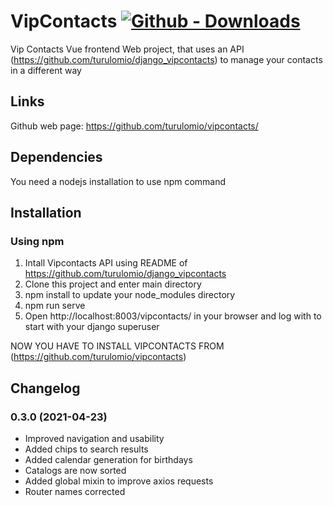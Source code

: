 # VipContacts [![Github - Downloads](https://shields.io/github/downloads/turulomio/vipcontacts/total?label=Github%20downloads )](https://github.com/turulomio/vipcontacts/)

Vip Contacts Vue frontend Web project, that uses an API  (https://github.com/turulomio/django_vipcontacts) to manage your contacts in a different way

## Links

Github web page:
    https://github.com/turulomio/vipcontacts/
    
## Dependencies

You need a nodejs installation to use npm command

## Installation
### Using npm

1) Intall Vipcontacts API using README of https://github.com/turulomio/django_vipcontacts
2) Clone this project and enter main directory
3) npm install to update your node_modules directory
4) npm run serve
5) Open http://localhost:8003/vipcontacts/ in your browser and log with to start with your django superuser

NOW YOU HAVE TO INSTALL VIPCONTACTS FROM (https://github.com/turulomio/vipcontacts)


## Changelog
### 0.3.0 (2021-04-23)
- Improved navigation and usability
- Added chips to search results
- Added calendar generation for birthdays
- Catalogs are now sorted
- Added global mixin to improve axios requests
- Router names corrected

